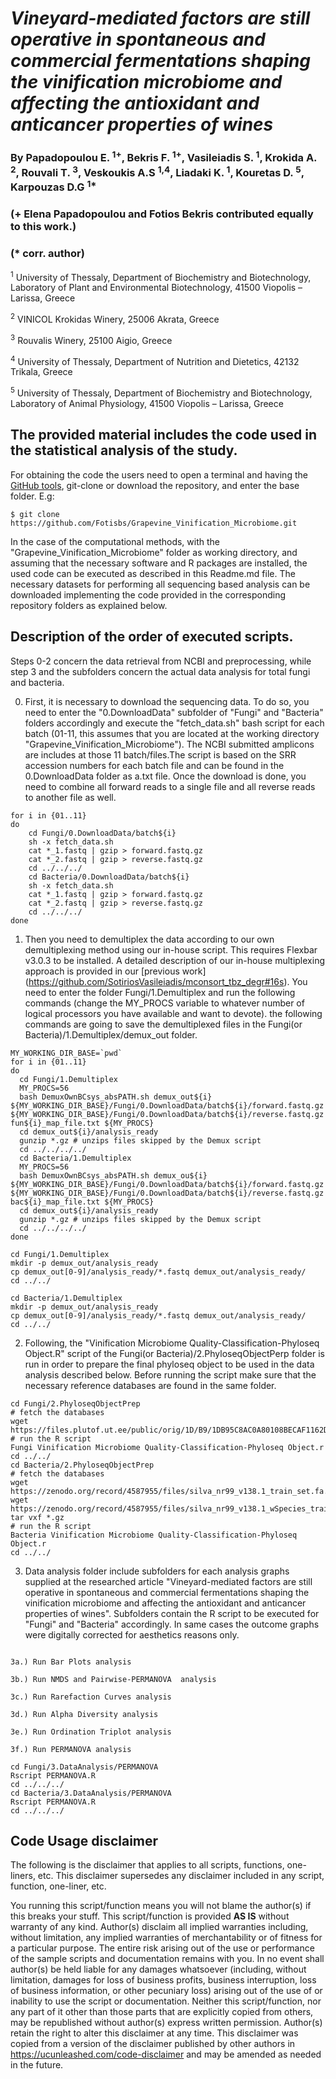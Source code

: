 # ***Vineyard-mediated factors are still operative in spontaneous and commercial fermentations shaping the vinification microbiome and affecting the antioxidant and anticancer properties of wines***

### By Papadopoulou E. <sup>1+</sup>, Bekris F. <sup>1+</sup>, Vasileiadis S. <sup>1</sup>, Krokida A. <sup>2</sup>, Rouvali T. <sup>3</sup>, Veskoukis A.S <sup>1,4</sup>, Liadaki K. <sup>1</sup>, Kouretas D. <sup>5</sup>, Karpouzas D.G <sup>1*</sup>

### (\+ Elena Papadopoulou and Fotios Bekris contributed equally to this work.)
### (\* corr. author)

<sup>1</sup> University of Thessaly, Department of Biochemistry and Biotechnology, Laboratory of Plant and Environmental Biotechnology, 41500 Viopolis – Larissa, Greece

<sup>2</sup> VINICOL Krokidas Winery, 25006 Akrata, Greece

<sup>3</sup> Rouvalis Winery, 25100 Aigio, Greece

<sup>4</sup> University of Thessaly, Department of Nutrition and Dietetics, 42132 Trikala, Greece

<sup>5</sup> University of Thessaly, Department of Biochemistry and Biotechnology, Laboratory of Animal Physiology, 41500 Viopolis – Larissa, Greece


## The provided material includes the code used in the statistical analysis of the study.

For obtaining the code the users need to open a terminal and having the [GitHub tools](https://github.com/git-guides/install-git), git-clone or download the repository, and enter the base folder. E.g:

```
$ git clone https://github.com/Fotisbs/Grapevine_Vinification_Microbiome.git
```

In the case of the computational methods, with the "Grapevine_Vinification_Microbiome" folder as working directory, and assuming that the necessary software and R packages are installed, the used code can be executed as described in this Readme.md file. The necessary datasets for performing all sequencing based analysis can be downloaded implementing the code provided in the corresponding repository folders as explained below.

## Description of the order of executed scripts.

Steps 0-2 concern the data retrieval from NCBI and preprocessing, while step 3 and the subfolders concern the actual data analysis for total fungi and bacteria. 

0) First, it is necessary to download the sequencing data.
To do so, you need to enter the "0.DownloadData" subfolder of "Fungi" and "Bacteria" folders accordingly and execute the "fetch_data.sh" bash script for each batch (01-11, this assumes that you are located at the working directory "Grapevine_Vinification_Microbiome"). The NCBI submitted amplicons are includes at those 11 batch/files.The script is based on the SRR accession numbers for each batch file and can be found in the 0.DownloadData folder as a.txt file.
Once the download is done, you need to combine all forward reads to a single file and all reverse reads to another file as well.
```
for i in {01..11}
do
	cd Fungi/0.DownloadData/batch${i}
	sh -x fetch_data.sh
	cat *_1.fastq | gzip > forward.fastq.gz
	cat *_2.fastq | gzip > reverse.fastq.gz
	cd ../../../
	cd Bacteria/0.DownloadData/batch${i}
	sh -x fetch_data.sh
	cat *_1.fastq | gzip > forward.fastq.gz
	cat *_2.fastq | gzip > reverse.fastq.gz
	cd ../../../
done
```

1) Then you need to demultiplex the data according to our own demultiplexing method using our in-house script.
This requires Flexbar v3.0.3 to be installed.
A detailed description of our in-house multiplexing approach is provided in our [previous work] (https://github.com/SotiriosVasileiadis/mconsort_tbz_degr#16s).
You need to enter the folder Fungi/1.Demultiplex and run the following commands (change the MY_PROCS variable to whatever number of logical processors you have available and want to devote).
the following commands are going to save the demultiplexed files in the Fungi(or Bacteria)/1.Demultiplex/demux_out folder.
```
MY_WORKING_DIR_BASE=`pwd`
for i in {01..11}
do
  cd Fungi/1.Demultiplex
  MY_PROCS=56
  bash DemuxOwnBCsys_absPATH.sh demux_out${i} ${MY_WORKING_DIR_BASE}/Fungi/0.DownloadData/batch${i}/forward.fastq.gz ${MY_WORKING_DIR_BASE}/Fungi/0.DownloadData/batch${i}/reverse.fastq.gz fun${i}_map_file.txt ${MY_PROCS}
  cd demux_out${i}/analysis_ready
  gunzip *.gz # unzips files skipped by the Demux script
  cd ../../../../
  cd Bacteria/1.Demultiplex
  MY_PROCS=56
  bash DemuxOwnBCsys_absPATH.sh demux_ou${i} ${MY_WORKING_DIR_BASE}/Fungi/0.DownloadData/batch${i}/forward.fastq.gz ${MY_WORKING_DIR_BASE}/Fungi/0.DownloadData/batch${i}/reverse.fastq.gz bac${i}_map_file.txt ${MY_PROCS}
  cd demux_out${i}/analysis_ready
  gunzip *.gz # unzips files skipped by the Demux script
  cd ../../../../
done

cd Fungi/1.Demultiplex
mkdir -p demux_out/analysis_ready
cp demux_out[0-9]/analysis_ready/*.fastq demux_out/analysis_ready/
cd ../../

cd Bacteria/1.Demultiplex
mkdir -p demux_out/analysis_ready
cp demux_out[0-9]/analysis_ready/*.fastq demux_out/analysis_ready/
cd ../../
```
2) Following, the "Vinification Microbiome Quality-Classification-Phyloseq Object.R" script of the Fungi(or Bacteria)/2.PhyloseqObjectPerp folder is run in order to prepare the final phyloseq object to be used in the data analysis described below. Before running the script make sure that the necessary reference databases are found in the same folder.
```
cd Fungi/2.PhyloseqObjectPrep
# fetch the databases
wget https://files.plutof.ut.ee/public/orig/1D/B9/1DB95C8AC0A80108BECAF1162D761A8D379AF43E2A4295A3EF353DD1632B645B.gz
# run the R script
Fungi Vinification Microbiome Quality-Classification-Phyloseq Object.r
cd ../../
cd Bacteria/2.PhyloseqObjectPrep
# fetch the databases
wget https://zenodo.org/record/4587955/files/silva_nr99_v138.1_train_set.fa.gz
wget https://zenodo.org/record/4587955/files/silva_nr99_v138.1_wSpecies_train_set.fa.gz
tar vxf *.gz
# run the R script
Bacteria Vinification Microbiome Quality-Classification-Phyloseq Object.r
cd ../../
```
3) Data analysis folder include subfolders for each analysis graphs supplied at the researched article "Vineyard-mediated factors are still operative in spontaneous and commercial fermentations shaping the vinification microbiome and affecting the antioxidant and anticancer properties of wines". Subfolders contain the R script to be executed for "Fungi" and "Bacteria" accordingly. In same cases the outcome graphs were digitally corrected for aesthetics reasons only. 
```

3a.) Run Bar Plots analysis

3b.) Run NMDS and Pairwise-PERMANOVA  analysis

3c.) Run Rarefaction Curves analysis

3d.) Run Alpha Diversity analysis

3e.) Run Ordination Triplot analysis

3f.) Run PERMANOVA analysis

cd Fungi/3.DataAnalysis/PERMANOVA
Rscript PERMANOVA.R
cd ../../../
cd Bacteria/3.DataAnalysis/PERMANOVA
Rscript PERMANOVA.R
cd ../../../
```


## Code Usage disclaimer<a name="disclaimer"></a>

The following is the disclaimer that applies to all scripts, functions, one-liners, etc. This disclaimer supersedes any disclaimer included in any script, function, one-liner, etc.

You running this script/function means you will not blame the author(s) if this breaks your stuff. This script/function is provided **AS IS** without warranty of any kind. Author(s) disclaim all implied warranties including, without limitation, any implied warranties of merchantability or of fitness for a particular purpose. The entire risk arising out of the use or performance of the sample scripts and documentation remains with you. In no event shall author(s) be held liable for any damages whatsoever (including, without limitation, damages for loss of business profits, business interruption, loss of business information, or other pecuniary loss) arising out of the use of or inability to use the script or documentation. Neither this script/function, nor any part of it other than those parts that are explicitly copied from others, may be republished without author(s) express written permission. Author(s) retain the right to alter this disclaimer at any time. This disclaimer was copied from a version of the disclaimer published by other authors in https://ucunleashed.com/code-disclaimer and may be amended as needed in the future.
